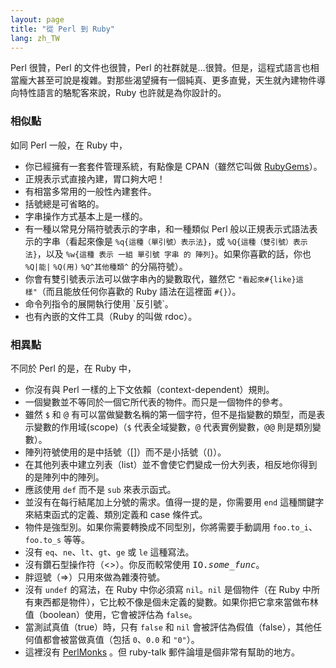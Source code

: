 ```yaml
---
layout: page
title: "從 Perl 到 Ruby"
lang: zh_TW
---
```


Perl 很贊，Perl 的文件也很贊，Perl
的社群就是...很贊。但是，這程式語言也相當龐大甚至可說是複雜。對那些渴望擁有一個純真、更多直覺，天生就內建物件導向特性語言的駱駝客來說，Ruby
也許就是為你設計的。

### 相似點

如同 Perl 一般，在 Ruby 中，

* 你已經擁有一套套件管理系統，有點像是 CPAN（雖然它叫做 [RubyGems][1]）。
* 正規表示式直接內建，胃口夠大吧！
* 有相當多常用的一般性內建套件。
* 括號總是可省略的。
* 字串操作方式基本上是一樣的。
* 有一種以常見分隔符號表示的字串，和一種類似 Perl 般以正規表示式語法表示的字串（看起來像是 `%q{這種（單引號）表示法}`，或
  `%Q{這種（雙引號）表示法}`，以及 `%w{這種 表示 一組 單引號 字串 的 陣列}`。如果你喜歡的話，你也 `%Q|能|`
  `%Q(用)` `%Q^其他種類^` 的分隔符號）。
* 你會有雙引號表示法可以做字串內的變數取代，雖然它 `"看起來#{like}這樣"`（而且能放任何你喜歡的 Ruby 語法在這裡面
  `#{}`）。
* 命令列指令的展開執行使用 \`反引號\`。
* 也有內嵌的文件工具（Ruby 的叫做 rdoc）。

### 相異點

不同於 Perl 的是，在 Ruby 中，

* 你沒有與 Perl 一樣的上下文依賴（context-dependent）規則。
* 一個變數並不等同於一個它所代表的物件。而只是一個物件的參考。
* 雖然 `$` 和 <tt>@</tt> 有可以當做變數名稱的第一個字符，但不是指變數的類型，而是表示變數的作用域(scope)（`$`
  代表全域變數，<tt>@</tt> 代表實例變數，<tt>@@</tt> 則是類別變數）。
* 陣列符號使用的是中括號（\[\]）而不是小括號（()）。
* 在其他列表中建立列表（list）並不會使它們變成一份大列表，相反地你得到的是陣列中的陣列。
* 應該使用 `def` 而不是 `sub` 來表示函式。
* 並沒有在每行結尾加上分號的需求。值得一提的是，你需要用 `end` 這種關鍵字來結束函式的定義、類別定義和 case 條件式。
* 物件是強型別。如果你需要轉換成不同型別，你將需要手動調用 `foo.to_i`、`foo.to_s` 等等。
* 沒有 `eq`、`ne`、`lt`、`gt`、`ge` 或 `le` 這種寫法。
* 沒有鑽石型操作符（&lt;&gt;）。你反而較常使用 <tt>IO.*some\_func*</tt>。
* 胖逗號（=&gt;）只用來做為雜湊符號。
* 沒有 `undef` 的寫法，在 Ruby 中你必須寫 `nil`。`nil` 是個物件（在 Ruby
  中所有東西都是物件），它比較不像是個未定義的變數。如果你把它拿來當做布林值（boolean）使用，它會被評估為 `false`。
* 當測試真值（true）時，只有 `false` 和 `nil` 會被評估為假值（false），其他任何值都會被當做真值（包括
  `0`、`0.0` 和 `"0"`）。
* 這裡沒有 [PerlMonks][2] 。但 ruby-talk 郵件論壇是個非常有幫助的地方。



[1]: http://docs.rubygems.org/ 
[2]: http://www.perlmonks.org/ 
